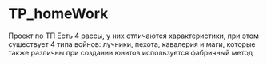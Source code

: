 # TP_homeWork
Проект по ТП
Есть 4 рассы, у них отличаются характеристики, при этом сушествует 4 типа войнов: лучники, пехота, кавалерия и маги, которые также различны
при создании юнитов используется фабричный метод
